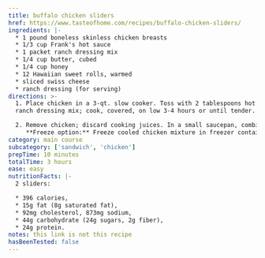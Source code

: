 ```yaml
---
title: buffalo chicken sliders
href: https://www.tasteofhome.com/recipes/buffalo-chicken-sliders/
ingredients: |-
  * 1 pound boneless skinless chicken breasts
  * 1/3 cup Frank's hot sauce
  * 1 packet ranch dressing mix
  * 1/4 cup butter, cubed
  * 1/4 cup honey
  * 12 Hawaiian sweet rolls, warmed
  * sliced swiss cheese
  * ranch dressing (for serving)
directions: >-
  1. Place chicken in a 3-qt. slow cooker. Toss with 2 tablespoons hot sauce and
  ranch dressing mix; cook, covered, on low 3-4 hours or until tender.

  2. Remove chicken; discard cooking juices. In a small saucepan, combine butter and honey; cook and stir over medium heat until blended. Shred chicken with 2 forks; stir into sauce and heat through. Serve on rolls with desired optional ingredients.\
     **Freeze option:** Freeze cooled chicken mixture in freezer containers. To use, partially thaw in refrigerator overnight. Microwave, covered, on high in a microwave-safe dish until heated through, stirring occasionally; add water or broth if necessary.
category: main course
subcategory: ['sandwich', 'chicken']
prepTime: 10 minutes
totalTime: 3 hours
ease: easy
nutritionFacts: |-
  2 sliders: 

  * 396 calories, 
  * 15g fat (8g saturated fat), 
  * 92mg cholesterol, 873mg sodium, 
  * 44g carbohydrate (24g sugars, 2g fiber), 
  * 24g protein.
notes: this link is not this recipe
hasBeenTested: false
---
```

